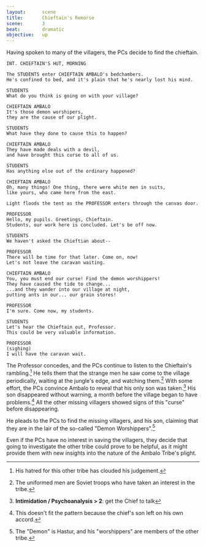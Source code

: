```yaml
---
layout:      scene
title:       Chieftain's Remorse
scene:       3
beat:        dramatic
objective:   up
---
```


Having spoken to many of the villagers, the PCs decide to find the chieftain.


~~~
INT. CHIEFTAIN'S HUT, MORNING

The STUDENTS enter CHIEFTAIN AMBALO's bedchambers.
He's confined to bed, and it's plain that he's nearly lost his mind.

STUDENTS
What do you think is going on with your village?

CHIEFTAIN AMBALO
It's those demon worshipers,
they are the cause of our plight.

STUDENTS
What have they done to cause this to happen?

CHIEFTAIN AMBALO
They have made deals with a devil,
and have brought this curse to all of us.

STUDENTS
Has anything else out of the ordinary happened?

CHIEFTAIN AMBALO
Oh, many things! One thing, there were white men in suits,
like yours, who came here from the east.

Light floods the tent as the PROFESSOR enters through the canvas door.

PROFESSOR
Hello, my pupils. Greetings, Chieftain.
Students, our work here is concluded. Let's be off now.

STUDENTS
We haven't asked the Chieftian about--

PROFESSOR
There will be time for that later. Come on, now!
Let's not leave the caravan waiting.

CHIEFTAIN AMBALO
You, you must end our curse! Find the demon worshippers!
They have caused the tide to change...
...and they wander into our village at night,
putting ants in our... our grain stores!

PROFESSOR
I'm sure. Come now, my students.

STUDENTS
Let's hear the Chieftain out, Professor.
This could be very valuable information.

PROFESSOR
(sighing)
I will have the caravan wait.
~~~


The Professor concedes, and the PCs continue to listen to the Chieftain's rambling.[^0]
He tells them that the strange men he saw come to the village periodically,
waiting at the jungle's edge, and watching them.[^1]
With some effort, the PCs convince Ambalo to reveal that his only son was taken.[^spill]
His son disappeared without warning, a month before the village began to have problems.[^2]
All the other missing villagers showed signs of this "curse" before disappearing.

He pleads to the PCs to find the missing villagers, and his son,
claiming that they are in the lair of the so-called "Demon Worshippers".[^3]

Even if the PCs have no interest in saving the villagers,
they decide that going to investigate the other tribe could prove to be helpful,
as it might provide them with new insights into the nature of the Ambalo Tribe's plight.


[^0]: His hatred for this other tribe has clouded his judgement.
[^1]: The uniformed men are Soviet troops who have taken an interest in the tribe.
[^2]: This doesn't fit the pattern because the chief's son left on his own accord.
[^3]: The "Demon" is Hastur, and his "worshippers" are members of the other tribe.

[^spill]: **Intimidation / Psychoanalysis > 2**: get the Chief to talk









